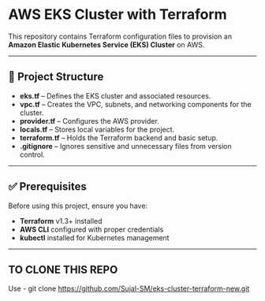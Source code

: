 # AWS EKS Cluster with Terraform

This repository contains Terraform configuration files to provision an **Amazon Elastic Kubernetes Service (EKS) Cluster** on AWS.

---

## 📂 Project Structure

- **eks.tf** – Defines the EKS cluster and associated resources.
- **vpc.tf** – Creates the VPC, subnets, and networking components for the cluster.
- **provider.tf** – Configures the AWS provider.
- **locals.tf** – Stores local variables for the project.
- **terraform.tf** – Holds the Terraform backend and basic setup.
- **.gitignore** – Ignores sensitive and unnecessary files from version control.

---

## ✅ Prerequisites

Before using this project, ensure you have:

- **Terraform** v1.3+ installed  
- **AWS CLI** configured with proper credentials  
- **kubectl** installed for Kubernetes management  

---

## TO CLONE THIS REPO 
Use - git clone https://github.com/Sujal-SM/eks-cluster-terraform-new.git

